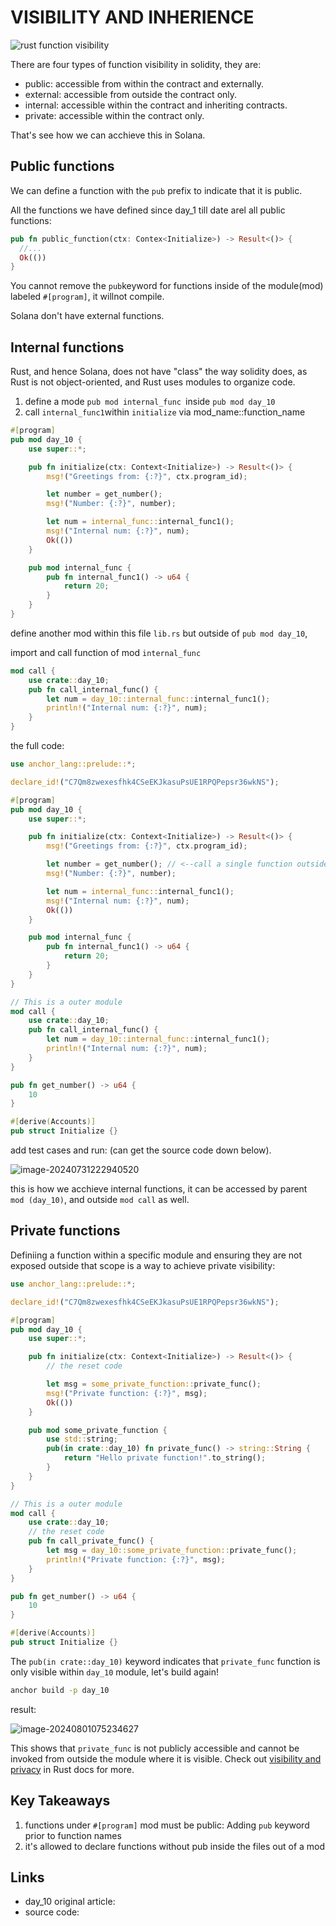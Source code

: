 # VISIBILITY AND INHERIENCE

![rust function visibility](./assets/935a00_0cc717e55a18467587b68a28852aa476~mv2.jpg)

There are four types of function visibility in solidity, they are:

- public: accessible from within the contract and externally.
- external: accessible from outside the contract only.
- internal: accessible within the contract and inheriting contracts.
- private: accessible within the contract only.

That's see how we can acchieve this in Solana.



## Public functions

We can define a function with the `pub` prefix to indicate that it is public.

All the functions we have defined since day_1 till date arel all public functions:

```rust
pub fn public_function(ctx: Contex<Initialize>) -> Result<()> {
  //...
  Ok(())
}
```

You cannot remove the `pub`keyword for functions inside of the module(mod) labeled `#[program]`, it willnot compile.

Solana don't have external functions.



## Internal functions

Rust, and hence Solana, does not have "class" the way solidity does, as Rust is not object-oriented, and Rust uses modules to organize code.

1. define a mode `pub mod internal_func `inside `pub mod day_10`
2. call `internal_func1`within `initialize` via mod_name::function_name

```rust
#[program]
pub mod day_10 {
    use super::*;

    pub fn initialize(ctx: Context<Initialize>) -> Result<()> {
        msg!("Greetings from: {:?}", ctx.program_id);

        let number = get_number();
        msg!("Number: {:?}", number);

        let num = internal_func::internal_func1();
        msg!("Internal num: {:?}", num);
        Ok(())
    }

    pub mod internal_func {
        pub fn internal_func1() -> u64 {
            return 20;
        }
    }
}
```

define another mod within this file `lib.rs` but outside of `pub mod day_10`, 

import and call function of mod `internal_func`

```rust
mod call {
    use crate::day_10;
    pub fn call_internal_func() {
        let num = day_10::internal_func::internal_func1();
        println!("Internal num: {:?}", num);
    }
}
```

the full code:

```rust
use anchor_lang::prelude::*;

declare_id!("C7Qm8zwexesfhk4CSeEKJkasuPsUE1RPQPepsr36wkNS");

#[program]
pub mod day_10 {
    use super::*;

    pub fn initialize(ctx: Context<Initialize>) -> Result<()> {
        msg!("Greetings from: {:?}", ctx.program_id);

        let number = get_number(); // <--call a single function outside any mod
        msg!("Number: {:?}", number);

        let num = internal_func::internal_func1();
        msg!("Internal num: {:?}", num);
        Ok(())
    }

    pub mod internal_func {
        pub fn internal_func1() -> u64 {
            return 20;
        }
    }
}

// This is a outer module
mod call {
    use crate::day_10;
    pub fn call_internal_func() {
        let num = day_10::internal_func::internal_func1();
        println!("Internal num: {:?}", num);
    }
}

pub fn get_number() -> u64 {
    10
}

#[derive(Accounts)]
pub struct Initialize {}
```



add test cases and run: (can get the source code down below).

![image-20240731222940520](./assets/image-20240731222940520.png)

this is how we acchieve internal functions, it can be accessed by parent ` mod (day_10)`, and outside `mod call` as well.



## Private functions

Definiing a function within a specific module and ensuring they are not exposed outside that scope is a way to achieve private visibility:

```rust
use anchor_lang::prelude::*;

declare_id!("C7Qm8zwexesfhk4CSeEKJkasuPsUE1RPQPepsr36wkNS");

#[program]
pub mod day_10 {
    use super::*;

    pub fn initialize(ctx: Context<Initialize>) -> Result<()> {
        // the reset code

        let msg = some_private_function::private_func();
        msg!("Private function: {:?}", msg);
        Ok(())
    }

    pub mod some_private_function {
        use std::string;
        pub(in crate::day_10) fn private_func() -> string::String {
            return "Hello private function!".to_string();
        }
    }
}

// This is a outer module
mod call {
    use crate::day_10;
    // the reset code
    pub fn call_private_func() {
        let msg = day_10::some_private_function::private_func();
        println!("Private function: {:?}", msg);
    }
}

pub fn get_number() -> u64 {
    10
}

#[derive(Accounts)]
pub struct Initialize {}

```

The `pub(in crate::day_10)` keyword indicates that `private_func` function is only visible within `day_10` module, let's build again!

```sh
anchor build -p day_10
```

result:

![image-20240801075234627](./assets/image-20240801075234627.png)

This shows that `private_func` is not publicly accessible and cannot be invoked from outside the module where it is visible. Check out [visibility and privacy](https://doc.rust-lang.org/beta/reference/visibility-and-privacy.html#pubin-path-pubcrate-pubsuper-and-pubself) in Rust docs for more.



## Key Takeaways

1. functions under `#[program]` mod must be public: Adding `pub` keyword prior to function names
2. it's allowed to declare functions without pub inside the files out of a mod

## Links

- day_10 original article:
- source code:

